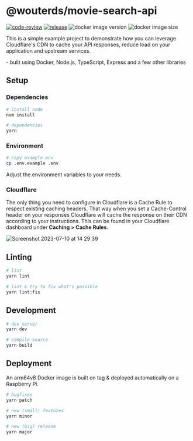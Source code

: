 # @wouterds/movie-search-api

[![code-review](https://github.com/wouterds/movie-search-api/workflows/code-review/badge.svg)](https://github.com/wouterds/movie-search-api/actions/workflows/code-review.yml)
[![release](https://github.com/wouterds/movie-search-api/workflows/release/badge.svg)](https://github.com/wouterds/movie-search-api/actions/workflows/release.yml)
![docker image version](https://ghcr-badge.deta.dev/wouterds/movie-search-api/latest_tag?label=latest)
![docker image size](https://ghcr-badge.deta.dev/wouterds/movie-search-api/size)

This is a simple example project to demonstrate how you can leverage Cloudflare's CDN to cache your API responses, reduce load on your application and upstream services.

\- built using Docker, Node.js, TypeScript, Express and a few other libraries

## Setup

### Dependencies

```bash
# install node
nvm install

# dependencies
yarn
```

### Environment

```bash
# copy example env
cp .env.example .env
```

Adjust the environment variables to your needs.


### Cloudflare

The only thing you need to configure in Cloudflare is a Cache Rule to respect existing caching headers. That way when you set a Cache-Control header on your responses Cloudflare will cache the response on their CDN according to your instructions. This can be found in your Cloudflare dashboard under **Caching > Cache Rules**.

![Screenshot 2023-07-10 at 14 29 39](https://github.com/wouterds/movie-search-api/assets/1210628/95aea287-fbe9-46a9-b710-f3101fc74405)


## Linting

```bash
# lint
yarn lint

# lint & try to fix what's possible
yarn lint:fix
```

## Development

```bash
# dev server
yarn dev

# compile source
yarn build
```

## Deployment

An arm64v8 Docker image is built on tag & deployed automatically on a Raspberry Pi.

```bash
# bugfixes
yarn patch

# new (small) features
yarn minor

# new (big) release
yarn major
```
